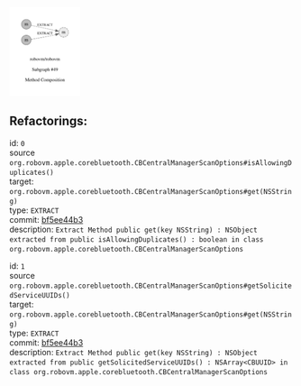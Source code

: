 <img src=subgraph_atomic_49.svg width=25%>

## Refactorings:

id: `0`\
source `org.robovm.apple.corebluetooth.CBCentralManagerScanOptions#isAllowingDuplicates()`\
target: `org.robovm.apple.corebluetooth.CBCentralManagerScanOptions#get(NSString)`\
type: `EXTRACT`\
commit: [bf5ee44b3](https://github.com/robovm/robovm/commit/bf5ee44b3b576e01ab09cae9f50300417b01dc07)\
description: `Extract Method public get(key NSString) : NSObject extracted from public isAllowingDuplicates() : boolean in class org.robovm.apple.corebluetooth.CBCentralManagerScanOptions`

id: `1`\
source `org.robovm.apple.corebluetooth.CBCentralManagerScanOptions#getSolicitedServiceUUIDs()`\
target: `org.robovm.apple.corebluetooth.CBCentralManagerScanOptions#get(NSString)`\
type: `EXTRACT`\
commit: [bf5ee44b3](https://github.com/robovm/robovm/commit/bf5ee44b3b576e01ab09cae9f50300417b01dc07)\
description: `Extract Method public get(key NSString) : NSObject extracted from public getSolicitedServiceUUIDs() : NSArray<CBUUID> in class org.robovm.apple.corebluetooth.CBCentralManagerScanOptions`

